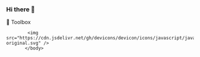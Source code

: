 ### Hi there 👋

🧰 Toolbox

<html>
           <body>
                     
            <img src="https://cdn.jsdelivr.net/gh/devicons/devicon/icons/javascript/javascript-original.svg" />
           </body>
</html>

<!--
**nickcrowney/nickcrowney** is a ✨ _special_ ✨ repository because its `README.md` (this file) appears on your GitHub profile.

Here are some ideas to get you started:

- 🔭 I’m currently working on ...
- 🌱 I’m currently learning ...
- 👯 I’m looking to collaborate on ...
- 🤔 I’m looking for help with ...
- 💬 Ask me about ...
- 📫 How to reach me: ...
- 😄 Pronouns: ...
- ⚡ Fun fact: ...
-->
